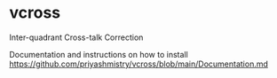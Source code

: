 # vcross
Inter-quadrant Cross-talk Correction

Documentation and instructions on how to install
https://github.com/priyashmistry/vcross/blob/main/Documentation.md
